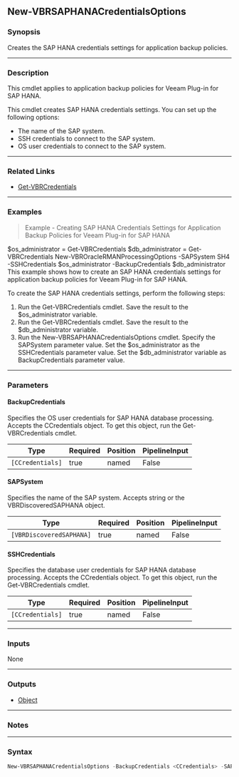 New-VBRSAPHANACredentialsOptions
--------------------------------

### Synopsis
Creates the SAP HANA credentials settings for application backup policies.

---

### Description

This cmdlet applies to application backup policies for Veeam Plug-in for SAP HANA.

This cmdlet creates SAP HANA credentials settings. You can set up the following options:
- The name of the SAP system.
- SSH credentials to connect to the SAP system.
- OS user credentials to connect to the SAP system.

---

### Related Links
* [Get-VBRCredentials](Get-VBRCredentials)

---

### Examples
> Example - Creating SAP HANA Credentials Settings for Application Backup Policies for Veeam Plug-in for SAP HANA

$os_administrator = Get-VBRCredentials
$db_administrator = Get-VBRCredentials
New-VBROracleRMANProcessingOptions -SAPSystem SH4 -SSHCredentials $os_administrator -BackupCredentials $db_administrator
This example shows how to create an SAP HANA credentials settings for application backup policies for Veeam Plug-in for SAP HANA.

To create the SAP HANA credentials settings, perform the following steps:
1. Run the Get-VBRCredentials cmdlet. Save the result to the $os_administrator variable.
2. Run the Get-VBRCredentials cmdlet. Save the result to the $db_administrator variable.
3. Run the New-VBRSAPHANACredentialsOptions cmdlet. Specify the SAPSystem parameter value. Set the $os_administrator as the SSHCredentials parameter value. Set the $db_administrator variable as BackupCredentials parameter value.

---

### Parameters
#### **BackupCredentials**
Specifies the OS user credentials for SAP HANA database processing. Accepts the CCredentials object.  To get this object, run the Get-VBRCredentials cmdlet.

|Type            |Required|Position|PipelineInput|
|----------------|--------|--------|-------------|
|`[CCredentials]`|true    |named   |False        |

#### **SAPSystem**
Specifies the name of the SAP system. Accepts string or the VBRDiscoveredSAPHANA object.

|Type                    |Required|Position|PipelineInput|
|------------------------|--------|--------|-------------|
|`[VBRDiscoveredSAPHANA]`|true    |named   |False        |

#### **SSHCredentials**
Specifies the database user credentials for SAP HANA database processing. Accepts the CCredentials object.  To get this object, run the Get-VBRCredentials cmdlet.

|Type            |Required|Position|PipelineInput|
|----------------|--------|--------|-------------|
|`[CCredentials]`|true    |named   |False        |

---

### Inputs
None

---

### Outputs
* [Object](https://learn.microsoft.com/en-us/dotnet/api/System.Object)

---

### Notes

---

### Syntax
```PowerShell
New-VBRSAPHANACredentialsOptions -BackupCredentials <CCredentials> -SAPSystem <VBRDiscoveredSAPHANA> -SSHCredentials <CCredentials> [<CommonParameters>]
```
